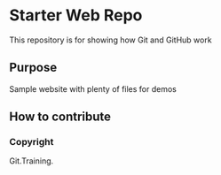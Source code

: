 # Starter Web Repo

This repository is for showing how Git and GitHub work

## Purpose

Sample website with plenty of files for demos

## How to contribute

### Copyright

Git.Training.